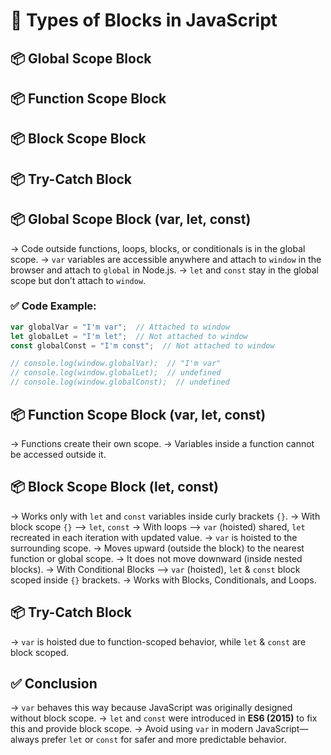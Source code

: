 # 📜 Types of Blocks in JavaScript

## 📦 Global Scope Block
## 📦 Function Scope Block
## 📦 Block Scope Block
## 📦 Try-Catch Block


## 📦 Global Scope Block (var, let, const)

-> Code outside functions, loops, blocks, or conditionals is in the global scope.
-> `var` variables are accessible anywhere and attach to `window` in the browser and attach to `global` in Node.js.
-> `let` and `const` stay in the global scope but don’t attach to `window`.
### ✅ Code Example:

```js
var globalVar = "I'm var";  // Attached to window
let globalLet = "I'm let";  // Not attached to window
const globalConst = "I'm const";  // Not attached to window

// console.log(window.globalVar);  // "I'm var"
// console.log(window.globalLet);  // undefined
// console.log(window.globalConst);  // undefined
```


## 📦 Function Scope Block (var, let, const)

-> Functions create their own scope.
-> Variables inside a function cannot be accessed outside it.



## 📦 Block Scope Block (let, const)

-> Works only with `let` and `const` variables inside curly brackets `{}`.
-> With block scope `{}` --> `let`, `const`
-> With loops  --> `var` (hoisted) shared, `let` recreated in each iteration with updated value.
-> `var` is hoisted to the surrounding scope.
-> Moves upward (outside the block) to the nearest function or global scope.
-> It does not move downward (inside nested blocks).
-> With Conditional Blocks  --> `var` (hoisted), `let` & `const` block scoped inside `{}` brackets.
-> Works with Blocks, Conditionals, and Loops.



## 📦 Try-Catch Block

-> `var` is hoisted due to function-scoped behavior, while `let` & `const` are block scoped.



## ✅ Conclusion

-> `var` behaves this way because JavaScript was originally designed without block scope.
-> `let` and `const` were introduced in **ES6 (2015)** to fix this and provide block scope.
-> Avoid using `var` in modern JavaScript—always prefer `let` or `const` for safer and more predictable behavior.

